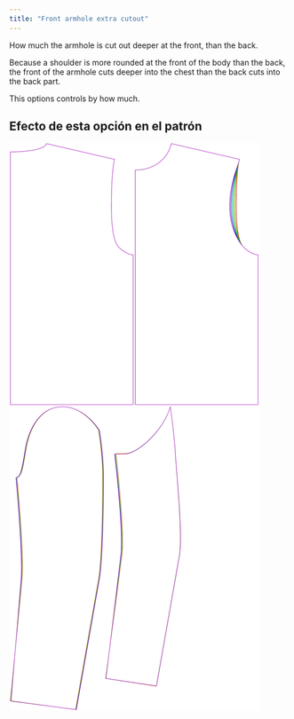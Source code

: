 ```yaml
---
title: "Front armhole extra cutout"
---
```


How much the armhole is cut out deeper at the front, than the back.

Because a shoulder is more rounded at the front of the body than the back, the front of the armhole cuts deeper into the chest than the back cuts into the back part.

This options controls by how much.

## Efecto de esta opción en el patrón

![This image shows the effect of this option by superimposing several variants that have a different value for this option](bent_frontarmholedeeper_sample.svg "Effect of this option on the pattern")
